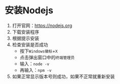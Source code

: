 # 安装Nodejs

1. 打开官网：<https://nodejs.org>
2. 下载安装程序
3. 根据提示安装
4. 检查安装是否成功
    - 按下```Windows徽标```+```X```
    - 点击弹出窗口中的```终端管理员```
    - 输入：```node -v```
    - 再输入：```npm -v```
5. 如果正常显示版本号则成功，如果不正常就重新安装
